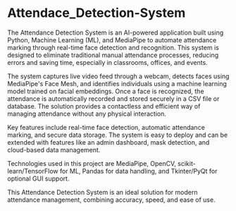 # Attendace_Detection-System


The Attendance Detection System is an AI-powered application built using Python, Machine Learning (ML), and MediaPipe to automate attendance marking through real-time face detection and recognition. This system is designed to eliminate traditional manual attendance processes, reducing errors and saving time, especially in classrooms, offices, and events.

The system captures live video feed through a webcam, detects faces using MediaPipe's Face Mesh, and identifies individuals using a machine learning model trained on facial embeddings. Once a face is recognized, the attendance is automatically recorded and stored securely in a CSV file or database. The solution provides a contactless and efficient way of managing attendance without any physical interaction.

Key features include real-time face detection, automatic attendance marking, and secure data storage. The system is easy to deploy and can be extended with features like an admin dashboard, mask detection, and cloud-based data management.

Technologies used in this project are MediaPipe, OpenCV, scikit-learn/TensorFlow for ML, Pandas for data handling, and Tkinter/PyQt for optional GUI support.

This Attendance Detection System is an ideal solution for modern attendance management, combining accuracy, speed, and ease of use.

